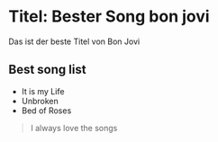# Titel: Bester Song bon jovi
Das ist der beste Titel von Bon Jovi
## Best song list
* It is my Life
* Unbroken
* Bed of Roses







> I always love the songs

